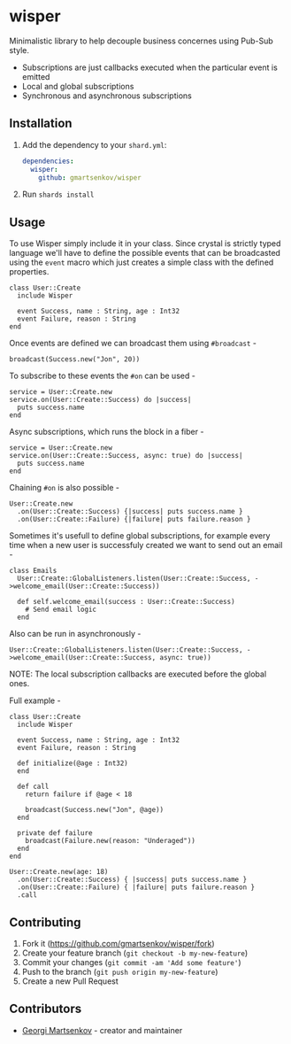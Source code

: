 # wisper

Minimalistic library to help decouple business concernes using Pub-Sub style. 
- Subscriptions are just callbacks executed when the particular event is emitted
- Local and global subscriptions
- Synchronous and asynchronous subscriptions

## Installation

1. Add the dependency to your `shard.yml`:

   ```yaml
   dependencies:
     wisper:
       github: gmartsenkov/wisper
   ```

2. Run `shards install`

## Usage

To use Wisper simply include it in your class. Since crystal is strictly typed language we'll have to define the possible events that can be broadcasted using the `event` macro which just creates a simple class with the defined properties. 
```crystal
class User::Create
  include Wisper

  event Success, name : String, age : Int32
  event Failure, reason : String
end
```
Once events are defined we can broadcast them using `#broadcast` -
```crystal
broadcast(Success.new("Jon", 20))
```
To subscribe to these events the `#on` can be used -
``` crystal
service = User::Create.new
service.on(User::Create::Success) do |success|
  puts success.name
end
```
Async subscriptions, which runs the block in a fiber - 
``` crystal
service = User::Create.new
service.on(User::Create::Success, async: true) do |success|
  puts success.name
end
```
Chaining `#on` is also possible -
``` crystal
User::Create.new
  .on(User::Create::Success) {|success| puts success.name }
  .on(User::Create::Failure) {|failure| puts failure.reason }
```
Sometimes it's usefull to define global subscriptions, for example every time when a new user is successfuly created we want to send out an email -
``` crystal
class Emails
  User::Create::GlobalListeners.listen(User::Create::Success, ->welcome_email(User::Create::Success))

  def self.welcome_email(success : User::Create::Success)
    # Send email logic
  end
```
Also can be run in asynchronously -
``` crystal
User::Create::GlobalListeners.listen(User::Create::Success, ->welcome_email(User::Create::Success, async: true))
```

NOTE: The local subscription callbacks are executed before the global ones.

Full example -
``` crystal
class User::Create
  include Wisper

  event Success, name : String, age : Int32
  event Failure, reason : String

  def initialize(@age : Int32)
  end

  def call
    return failure if @age < 18

    broadcast(Success.new("Jon", @age))
  end

  private def failure
    broadcast(Failure.new(reason: "Underaged"))
  end
end

User::Create.new(age: 18)
  .on(User::Create::Success) { |success| puts success.name }
  .on(User::Create::Failure) { |failure| puts failure.reason }
  .call
```

## Contributing

1. Fork it (<https://github.com/gmartsenkov/wisper/fork>)
2. Create your feature branch (`git checkout -b my-new-feature`)
3. Commit your changes (`git commit -am 'Add some feature'`)
4. Push to the branch (`git push origin my-new-feature`)
5. Create a new Pull Request

## Contributors

- [Georgi Martsenkov](https://github.com/gmartsenkov) - creator and maintainer
